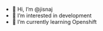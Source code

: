 - 👋 Hi, I’m @jisnaj
- 👀 I’m interested in development
- 🌱 I’m currently learning Openshift

<!---
jisnaj/jisnaj is a ✨ special ✨ repository because its `README.md` (this file) appears on your GitHub profile.
You can click the Preview link to take a look at your changes.
--->

